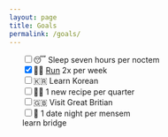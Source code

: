 ```yaml
---
layout: page
title: Goals
permalink: /goals/
---
```

<ul style="list-style:none">
  <li><input type="checkbox"/>😴 Sleep seven hours per noctem</li>
  <li><input type="checkbox" checked/>🏃‍♂️ <a href="/run/">Run</a> 2x per week</li>
  <li><input type="checkbox"/>🇰🇷 Learn Korean</li>
  <li><input type="checkbox"/>👨‍🍳 1 new recipe per quarter</li>
  <li><input type="checkbox"/>🇬🇧 Visit Great Britian</li>
  <li><input type="checkbox"/>💑 1 date night per mensem</li>
learn bridge
</ul>